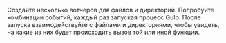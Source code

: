 Создайте несколько вотчеров для файлов и директорий. 
Попробуйте комбинации событий, каждый раз запуская процесс Gulp. 
После запуска взаимодействуйте с файлами и директориями, чтобы увидеть, на какие из них будет происходить вызов той или иной функции.